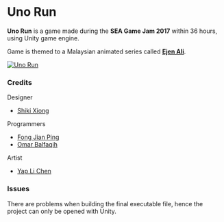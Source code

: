 # Uno Run
**Uno Run** is a game made during the **SEA Game Jam 2017** within 36 hours, using Unity game engine.

Game is themed to a Malaysian animated series called **[Ejen Ali](https://www.youtube.com/channel/UC42ZduLx6o3Nqg04kMuMCEw)**.

[![Uno Run](https://drive.google.com/uc?export=download&id=1xlJBH1YPt5Rg4p6zE_7IHZr6tqcHqetd)](https://drive.google.com/file/d/0B8D0KMKK7musbm0zNEtGbW8xYzQ/view?usp=sharing "Uno Run - Click to Watch!")

### Credits
Designer
* [Shiki Xiong](https://www.facebook.com/shikilzx.xiong)

Programmers
* [Fong Jian Ping](https://fattymieo.wixsite.com/portfolio)
* [Omar Balfaqih](http://obalfaqih.com/)

Artist
* [Yap Li Chen](https://www.facebook.com/yap.lichen)

### Issues
There are problems when building the final executable file, hence the project can only be opened with Unity.
